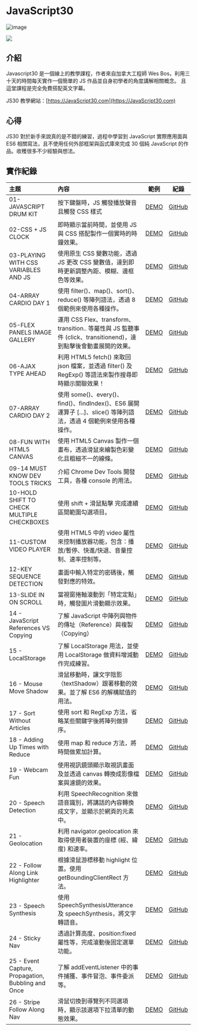 # JavaScript30

![image](https://img.shields.io/badge/JavaScript30-exercise-brightgreen.svg)

![](https://images2.imgbox.com/b5/5c/jHDElqnA_o.jpg)

## 介紹

Javascript30 是一個線上的教學課程，作者來自加拿大工程師 Wes Bos，利用三十天的時間每天實作一個簡單的 JS 作品並自身初學者的角度講解相關概念。 且這堂課程是完全免費搭配英文字幕。

JS30 教學網站：[https://JavaScript30.com](https://JavaScript30.com)

## 心得

JS30 對於新手來說真的是不錯的練習，過程中學習到 JavaScript 實際應用面與 ES6 相關寫法，且不使用任何外部框架與函式庫來完成 30 個純 JavaScript 的作品。收穫很多不少經驗與想法。

## 實作紀錄

| 主題                                               | 內容                                                                                                               |                                                   範例                                                    | 紀錄                                                                                                          |
| :------------------------------------------------- | :----------------------------------------------------------------------------------------------------------------- | :-------------------------------------------------------------------------------------------------------: | ------------------------------------------------------------------------------------------------------------- |
| 01-JAVASCRIPT DRUM KIT                             | 按下鍵盤時，JS 觸發播放聲音且觸發 CSS 樣式                                                                         |             [DEMO](https://jedchang.github.io/JavaScript30/01-JavaScript.Drum.Kit/index.html)             | [GitHub](https://github.com/jedchang/JavaScript30/tree/master/01-JavaScript.Drum.Kit)                         |
| 02-CSS + JS CLOCK                                  | 即時顯示當前時間，並使用 JS 與 CSS 搭配製作一個實時的時鐘效果。                                                    |              [DEMO](https://jedchang.github.io/JavaScript30/02-JS.and.CSS.Clock/index.html)               | [GitHub](https://github.com/jedchang/JavaScript30/tree/master/02-JS.and.CSS.Clock)                            |
| 03-PLAYING WITH CSS VARIABLES AND JS               | 使用原生 CSS 變數功能，透過 JS 更改 CSS 變數值，達到即時更新調整內距、模糊、邊框色等效果。                         |                [DEMO](https://jedchang.github.io/JavaScript30/03-CSS.Variables/index.html)                | [GitHub](https://github.com/jedchang/JavaScript30/tree/master/03-CSS.Variables)                               |
| 04-ARRAY CARDIO DAY 1                              | 使用 filter()、map()、sort()、reduce() 等陣列語法，透過 8 個範例來使用各種操作。                                   |             [DEMO](https://jedchang.github.io/JavaScript30/04-Array.Cardio.Day.1/index.html)              | [GitHub](https://github.com/jedchang/JavaScript30/tree/master/04-Array.Cardio.Day.1)                          |
| 05-FLEX PANELS IMAGE GALLERY                       | 運用 CSS Flex、transform、transition.. 等屬性與 JS 監聽事件 (click、transitionend)，達到點擊後會動畫展開的效果。   |             [DEMO](https://jedchang.github.io/JavaScript30/05-Flex.Panel.Gallery/index.html)              | [GitHub](https://github.com/jedchang/JavaScript30/tree/master/05-Flex.Panel.Gallery)                          |
| 06-AJAX TYPE AHEAD                                 | 利用 HTML5 fetch() 來取回 json 檔案，並透過 filter() 及 RegExp() 等語法來製作搜尋即時顯示關聯效果！                |                 [DEMO](https://jedchang.github.io/JavaScript30/06-Type.Ahead/index.html)                  | [GitHub](https://github.com/jedchang/JavaScript30/tree/master/06-Type.Ahead)                                  |
| 07-ARRAY CARDIO DAY 2                              | 使用 some()、every()、find()、findIndex()、ES6 展開運算子 [...]、slice() 等陣列語法，透過 4 個範例來使用各種操作。 |             [DEMO](https://jedchang.github.io/JavaScript30/07-Array.Cardio.Day.2/index.html)              | [GitHub](https://github.com/jedchang/JavaScript30/tree/master/07-Array.Cardio.Day.2)                          |
| 08-FUN WITH HTML5 CANVAS                           | 使用 HTML5 Canvas 製作一個畫布，透過滑鼠來繪製色彩變化且粗細不一的線條。                                           |            [DEMO](https://jedchang.github.io/JavaScript30/08-Fun.with.HTML5.Canvas/index.html)            | [GitHub](https://github.com/jedchang/JavaScript30/tree/master/08-Fun.with.HTML5.Canvas)                       |
| 09-14 MUST KNOW DEV TOOLS TRICKS                   | 介紹 Chrome Dev Tools 開發工具，各種 console 的用法。                                                              |            [DEMO](https://jedchang.github.io/JavaScript30/09-Dev.Tools.Domination/index.html)             | [GitHub](https://github.com/jedchang/JavaScript30/tree/master/09-Dev.Tools.Domination)                        |
| 10-HOLD SHIFT TO CHECK MULTIPLE CHECKBOXES         | 使用 shift + 滑鼠點擊 完成連續區間範圍勾選項目。                                                                   |       [DEMO](https://jedchang.github.io/JavaScript30/10-Hold.Shift.and.Check.Checkboxes/index.html)       | [GitHub](https://github.com/jedchang/JavaScript30/tree/master/10-Hold.Shift.and.Check.Checkboxes)             |
| 11-CUSTOM VIDEO PLAYER                             | 使用 HTML5 中的 video 屬性來控制播放器功能，包含：播放/暫停、快進/快退、音量控制、速率控制等。                     |             [DEMO](https://jedchang.github.io/JavaScript30/11-Custom.Video.Player/index.html)             | [GitHub](https://github.com/jedchang/JavaScript30/tree/master/11-Custom.Video.Player)                         |
| 12-KEY SEQUENCE DETECTION                          | 畫面中輸入特定的密碼後，觸發對應的特效。                                                                           |           [DEMO](https://jedchang.github.io/JavaScript30/12-Key.Sequence.Detection/index.html)            | [GitHub](https://github.com/jedchang/JavaScript30/tree/master/12-Key.Sequence.Detection)                      |
| 13-SLIDE IN ON SCROLL                              | 當視窗捲軸滾動到「特定定點」時，觸發圖片滑動顯示效果。                                                             |             [DEMO](https://jedchang.github.io/JavaScript30/13-Slide.in.on.Scroll/index.html)              | [GitHub](https://github.com/jedchang/JavaScript30/tree/master/13-Slide.in.on.Scroll)                          |
| 14 - JavaScript References VS Copying              | 了解 JavaScript 中陣列與物件的傳址（Reference）與複製（Copying）                                                   |      [DEMO](https://jedchang.github.io/JavaScript30/14-JavaScript.References.VS.Copying/index.html)       | [GitHub](https://github.com/jedchang/JavaScript30/tree/master/14-JavaScript.References.VS.Copying)            |
| 15 - LocalStorage                                  | 了解 LocalStorage 用法，並使用 LocalStorage 做資料增減動作完成練習。                                               |                [DEMO](https://jedchang.github.io/JavaScript30/15-LocalStorage/index.html)                 | [GitHub](https://github.com/jedchang/JavaScript30/tree/master/15-LocalStorage)                                |
| 16 - Mouse Move Shadow                             | 滑鼠移動時，讓文字陰影（textShadow）跟著移動的效果。並了解 ES6 的解構賦值的用法。                                  |              [DEMO](https://jedchang.github.io/JavaScript30/16-Mouse.Move.Shadow/index.html)              | [GitHub](https://github.com/jedchang/JavaScript30/tree/master/16-Mouse.Move.Shadow)                           |
| 17 - Sort Without Articles                         | 使用 sort 和 RegExp 方法，省略某些關鍵字後將陣列做排序。                                                           |            [DEMO](https://jedchang.github.io/JavaScript30/17-Sort.Without.Articles/index.html)            | [GitHub](https://github.com/jedchang/JavaScript30/tree/master/17-Sort.Without.Articles)                       |
| 18 - Adding Up Times with Reduce                   | 使用 map 和 reduce 方法，將時間做累加計算。                                                                        |         [DEMO](https://jedchang.github.io/JavaScript30/18-Adding.Up.Times.with.Reduce/index.html)         | [GitHub](https://github.com/jedchang/JavaScript30/tree/master/18-Adding.Up.Times.with.Reduce)                 |
| 19 - Webcam Fun                                    | 使用視訊鏡頭顯示取視訊畫面及並透過 canvas 轉換成影像檔案與濾鏡的效果。                                             |                 [DEMO](https://jedchang.github.io/JavaScript30/19-Webcam.Fun/index.html)                  | [GitHub](https://github.com/jedchang/JavaScript30/tree/master/19-Webcam.Fun)                                  |
| 20 - Speech Detection                              | 利用 SpeechRecognition 來做語音識別，將講話的內容轉換成文字，並顯示於網頁的元素中。                                |              [DEMO](https://jedchang.github.io/JavaScript30/20-Speech.Detection/index.html)               | [GitHub](https://github.com/jedchang/JavaScript30/tree/master/20-Speech.Detection)                            |
| 21 - Geolocation                                   | 利用 navigator.geolocation 來取得使用者裝置的座標 (經、緯度) 和速率。                                              |                 [DEMO](https://jedchang.github.io/JavaScript30/21-Geolocation/index.html)                 | [GitHub](https://github.com/jedchang/JavaScript30/tree/master/21-Geolocation)                                 |
| 22 - Follow Along Link Highlighter                 | 根據滑鼠游標移動 highlight 位置。使用 getBoundingClientRect 方法。                                                 |        [DEMO](https://jedchang.github.io/JavaScript30/22-Follow.Along.Link.Highlighter/index.html)        | [GitHub](https://github.com/jedchang/JavaScript30/tree/master/22-Follow.Along.Link.Highlighter)               |
| 23 - Speech Synthesis                              | 使用 SpeechSynthesisUtterance 及 speechSynthesis，將文字轉語音。                                                   |              [DEMO](https://jedchang.github.io/JavaScript30/23-Speech.Synthesis/index.html)               | [GitHub](https://github.com/jedchang/JavaScript30/tree/master/23-Speech.Synthesis)                            |
| 24 - Sticky Nav                                    | 透過計算高度、position:fixed 屬性等，完成滾動後固定選單功能。                                                      |                 [DEMO](https://jedchang.github.io/JavaScript30/24-Sticky.Nav/index.html)                  | [GitHub](https://github.com/jedchang/JavaScript30/tree/master/24-Sticky.Nav)                                  |
| 25 - Event Capture, Propagation, Bubbling and Once | 了解 addEventListener 中的事件捕獲、事件冒泡、事件委派等。                                                         | [DEMO](https://jedchang.github.io/JavaScript30/25-Event.Capture_Propagation_Bubbling.and.Once/index.html) | [GitHub](https://github.com/jedchang/JavaScript30/tree/master/25-Event.Capture_Propagation_Bubbling.and.Once) |
| 26 - Stripe Follow Along Nav                       | 滑鼠切換到導覽列不同選項時，顯示該選項下拉清單的動態效果。                                                         |           [DEMO](https://jedchang.github.io/JavaScript30/26-Stripe.Follow.Along.Nav/index.html)           | [GitHub](https://github.com/jedchang/JavaScript30/tree/master/26-Stripe.Follow.Along.Nav)                     |

